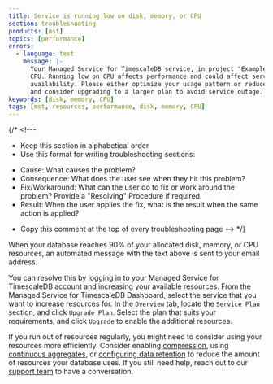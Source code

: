 ```yaml
---
title: Service is running low on disk, memory, or CPU
section: troubleshooting
products: [mst]
topics: [performance]
errors:
  - language: text
    message: |-
      Your Managed Service for TimescaleDB service, in project "ExampleAccount", is running low on
      CPU. Running low on CPU affects performance and could affect service
      availability. Please either optimize your usage pattern or reduce the workload,
      and consider upgrading to a larger plan to avoid service outage.
keywords: [disk, memory, CPU]
tags: [mst, resources, performance, disk, memory, CPU]
---
```


{/* <!---
* Keep this section in alphabetical order
* Use this format for writing troubleshooting sections:
 - Cause: What causes the problem?
 - Consequence: What does the user see when they hit this problem?
 - Fix/Workaround: What can the user do to fix or work around the problem? Provide a "Resolving" Procedure if required.
 - Result: When the user applies the fix, what is the result when the same action is applied?
* Copy this comment at the top of every troubleshooting page
--> */}

When your database reaches 90% of your allocated disk, memory, or CPU resources,
an automated message with the text above is sent to your email address.

You can resolve this by logging in to your Managed Service for TimescaleDB
account and increasing your available resources. From the Managed Service for
TimescaleDB Dashboard, select the service that you want to increase resources
for. In the `Overview` tab, locate the `Service Plan` section, and click
`Upgrade Plan`. Select the plan that suits your requirements, and click
`Upgrade` to enable the additional resources.

If you run out of resources regularly, you might need to consider using your
resources more efficiently. Consider enabling [compression][howto-compression],
using [continuous aggregates][howto-caggs], or
[configuring data retention][howto-dataretention] to reduce the amount of
resources your database uses. If you still need help, reach out to our [support
team][timescale-support] to have a conversation.

[howto-compression]: /timescaledb/:currentVersion:/how-to-guides/compression
[howto-caggs]: /timescaledb/:currentVersion:/how-to-guides/continuous-aggregates
[howto-dataretention]: /timescaledb/:currentVersion:/how-to-guides/data-retention
[timescale-support]: https://www.timescale.com/support
